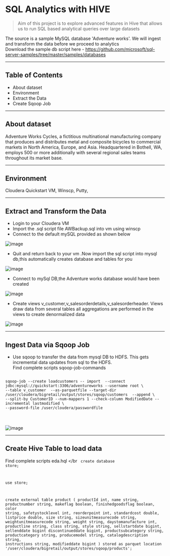 # SQL Analytics with HIVE
> Aim of this project is to explore advanced features in Hive that allows us to run SQL based analytical queries 
over large datasets  

The source is a sample MySQL database 'Adventure works'. We will ingest and transform the data before we proceed to analytics</br> 
Download the sample db script here - https://github.com/microsoft/sql-server-samples/tree/master/samples/databases

<hr>

## Table of Contents
* About dataset
* Environment
* Extract the Data
* Create Sqoop Job

<hr>

## About dataset
Adventure Works Cycles, a fictitious multinational manufacturing company that produces and distributes metal and composite bicycles to commercial markets in 
North America, Europe, and Asia. Headquartered in Bothell, WA, employs 500 or more additionally with several regional sales teams throughout its market base.

<hr>

## Environment
Cloudera Quickstart VM, Winscp, Putty, 

<hr>

## Extract and Transform the Data
- Login to your Cloudera VM</br>
- Import the .sql script file AWBackup.sql into vm using winscp</br>
- Connect to the default mySQL provided as shown below</br>

![image](https://user-images.githubusercontent.com/69738890/95378397-775cd580-08a9-11eb-992d-92e093c2e9df.png)

- Quit and return back to your vm .Now import the sql script into mysql db,this automatically creates database and tables for you</br>

![image](https://user-images.githubusercontent.com/69738890/95378599-c440ac00-08a9-11eb-9731-f1bc7418a169.png)

- Connect to mySql DB,the Adventure works database would have been created</br>

![image](https://user-images.githubusercontent.com/69738890/95382976-0f5dbd80-08b0-11eb-8018-caf1494f1929.png)

- Create views v_customer,v_salesorderdetails,v_salesorderheader. Views draw data from several tables all aggregations are performed in the views to create denormalized data</br>

![image](https://user-images.githubusercontent.com/69738890/95385021-05898980-08b3-11eb-82c6-191c96959d41.png)

<hr>

## Ingest Data via Sqoop Job

- Use sqoop to transfer the data from mysql DB to HDFS. This gets incremental data updates from sql to the HDFS.</br>
Find complete scripts sqoop-job-commands </br>

<code>
sqoop-job --create loadcustomers -- import  --connect jdbc:mysql://quickstart:3306/adventureworks --username root \
--table v_customer  --as-parquetfile --target-dir /user/cloudera/bigretail/output/stores/sqoop/customers  --append \
--split-by CustomerID --num-mappers 1 --check-column ModifiedDate --incremental lastmodified \
--password-file /user/cloudera/passwordfile 
</code>
</br> </br>

![image](https://user-images.githubusercontent.com/69738890/95385662-e93a1c80-08b3-11eb-9f5f-d54cd14516a2.png)

<hr>

## Create Hive Table to load data

Find complete scripts eda.hql </br
<code>
  create database store;</br>

use store;</br>

create external table product (
	productId int,
	name string,
	productnumber string,
	makeflag boolean,
	finishedgoodsflag boolean,
	color string,
	safetystocklevel int,
	reorderpoint int,
	standardcost double,
	listprice double,
	size string,
	sizeunitmeasurecode string,
	weightunitmeasurecode string,
	weight string,
	daystomanufacture int,
	productline string,
	class string,
	style string,
	sellstartdate bigint,
	sellenddate bigint
	discontinueddate bigint,
	productsubcategory string,
	productcategory string,
	producemodel string,
	catalogdescription string,
	instructions string,
	modifieddate bigint
)
stored as parquet
location '/user/cloudera/bigretail/output/stores/sqoop/products';
</code>

